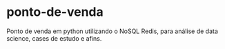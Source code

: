 # ponto-de-venda
Ponto de venda em python utilizando o NoSQL Redis, para análise de data science, cases de estudo e afins.

                                                                                 
